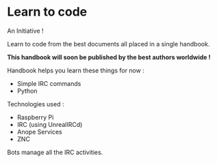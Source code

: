Learn to code 
===================

An Initiative !

Learn to code from the best documents all placed in a single
handbook.

**This handbook will soon be published by the best authors worldwide !**


Handbook helps you learn these things for now :

+ Simple IRC commands
+ Python

Technologies used :

+ Raspberry Pi
+ IRC (using UnrealIRCd)
+ Anope Services
+ ZNC

Bots manage all the IRC activities.
